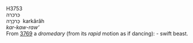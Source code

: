 <body>
  <p>H3753<br>  כּרכּרה  <br> כַּרכָּרָה  ‎  karkârâh  <br><i>kar-kaw-raw‘ </i><br>From <a href="h3769.htm">3769</a>  a <i>dromedary</i> (from its <i>rapid</i> motion as if dancing): - swift beast.<br></p>
 </body>
